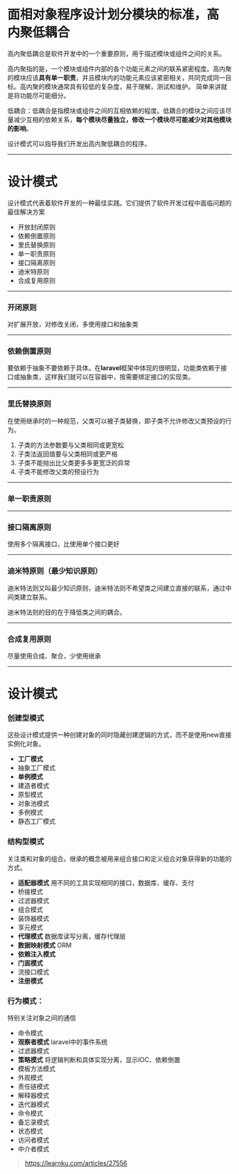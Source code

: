 # 面相对象程序设计划分模块的标准，**高内聚低耦合**
高内聚低耦合是软件开发中的一个重要原则，用于描述模块或组件之间的关系。

高内聚指的是，一个模块或组件内部的各个功能元素之间的联系紧密程度。高内聚的模块应该**具有单一职责**，并且模块内的功能元素应该紧密相关，共同完成同一目标。高内聚的模块通常具有较低的复杂度，易于理解，测试和维护。
简单来讲就是将功能尽可能细分。

低耦合：低耦合是指模块或组件之间的互相依赖的程度。低耦合的模块之间应该尽量减少互相的依赖关系，**每个模块尽量独立，修改一个模块尽可能减少对其他模块的影响**。

设计模式可以指导我们开发出高内聚低耦合的程序。

---

# 设计模式

设计模式代表着软件开发的一种最佳实践。它们提供了软件开发过程中面临问题的最佳解决方案

- 开放封闭原则
- 依赖倒置原则
- 里氏替换原则
- 单一职责原则
- 接口隔离原则
- 迪米特原则
- 合成复用原则

--- 

### 开闭原则
对扩展开放，对修改关闭，多使用接口和抽象类

---

### 依赖倒置原则
要依赖于抽象不要依赖于具体。在**laravel**框架中体现的很明显，功能类依赖于接口或抽象类，这样我们就可以在容器中，按需要绑定接口的实现类。

---

### 里氏替换原则
在使用继承时的一种规范，父类可以被子类替换，即子类不允许修改父类预设的行为。

1. 子类的方法参数要与父类相同或更宽松
2. 子类法返回值要与父类相同或更严格
3. 子类不能抛出比父类更多多更宽泛的异常
4. 子类不能修改父类的预设行为

---

### 单一职责原则

---

### 接口隔离原则
使用多个隔离接口，比使用单个接口更好

---

### 迪米特原则（最少知识原则）
迪米特法则又叫最少知识原则，迪米特法则不希望类之间建立直接的联系，通过中间类建立联系。

迪米特法则的目的在于降低类之间的耦合。

---

### 合成复用原则
尽量使用合成、聚合，少使用继承

---

# 设计模式
### 创建型模式
这些设计模式提供一种创建对象的同时隐藏创建逻辑的方式，而不是使用new直接实例化对象。
- **工厂模式**
- 抽象工厂模式
- **单例模式**
- 建造者模式
- 原型模式
- 对象池模式
- 多例模式
- 静态工厂模式

### 结构型模式
关注类和对象的组合。继承的概念被用来组合接口和定义组合对象获得新的功能的方式。
- **适配器模式** 用不同的工具实现相同的接口，数据库、缓存、支付
- 桥接模式
- 过滤器模式
- 组合模式
- 装饰器模式
- 享元模式
- **代理模式**  数据库读写分离，缓存代理层
- **数据映射模式** ORM
- **依赖注入模式**
- **门面模式**
- 流接口模式
- **注册模式**

### 行为模式：
特别关注对象之间的通信

- 命令模式
- **观察者模式** laravel中的事件系统
- 过滤器模式
- **策略模式** 将逻辑判断和具体实现分离，显示IOC、依赖倒置
- 模板方法模式
- 外观模式
- 责任链模式
- 解释器模式
- 迭代器模式
- 命令模式
- 备忘录模式
- 状态模式
- 访问者模式
- 中介者模式

> https://learnku.com/articles/27556

